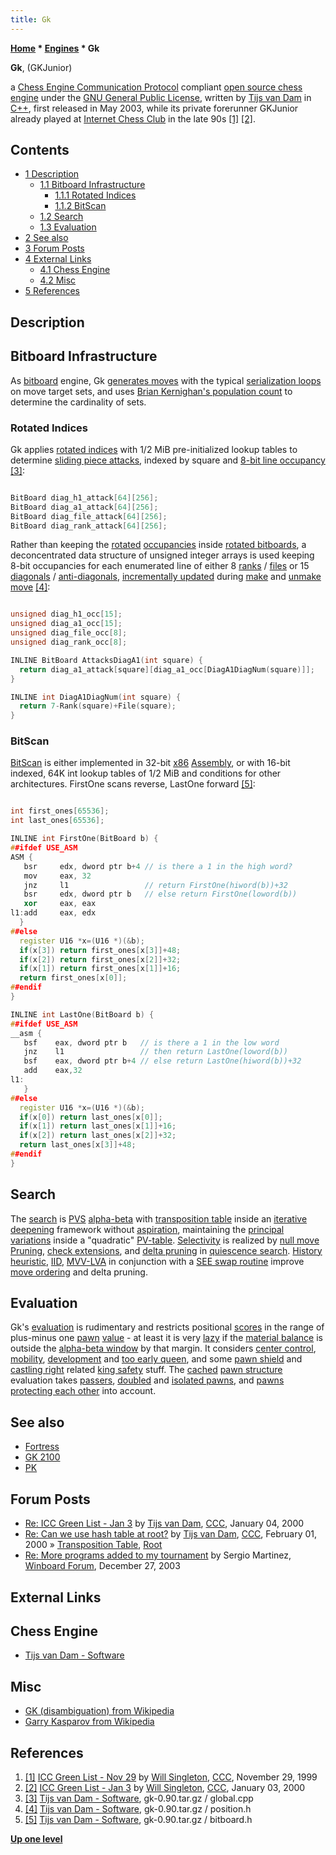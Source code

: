 ```yaml
---
title: Gk
---
```

**[Home](Home "Home") * [Engines](Engines "Engines") * Gk**

**Gk**, (GKJunior)

a [Chess Engine Communication Protocol](Chess_Engine_Communication_Protocol "Chess Engine Communication Protocol") compliant [open source chess engine](Category:Open_Source "Category:Open Source") under the [GNU General Public License](Free_Software_Foundation#GPL "Free Software Foundation"), written by [Tijs van Dam](index.php?title=Tijs_van_Dam&action=edit&redlink=1 "Tijs van Dam (page does not exist)") in [C++](Cpp "Cpp"), first released in May 2003, while its private forerunner GKJunior already played at [Internet Chess Club](index.php?title=Internet_Chess_Club&action=edit&redlink=1 "Internet Chess Club (page does not exist)") in the late 90s <a id="cite-note-1" href="#cite-ref-1">[1]</a> <a id="cite-note-2" href="#cite-ref-2">[2]</a>.

## Contents

- [1 Description](#description)
  - [1.1 Bitboard Infrastructure](#bitboard-infrastructure)
    - [1.1.1 Rotated Indices](#rotated-indices)
    - [1.1.2 BitScan](#bitscan)
  - [1.2 Search](#search)
  - [1.3 Evaluation](#evaluation)
- [2 See also](#see-also)
- [3 Forum Posts](#forum-posts)
- [4 External Links](#external-links)
  - [4.1 Chess Engine](#chess-engine)
  - [4.2 Misc](#misc)
- [5 References](#references)

## Description

## Bitboard Infrastructure

As [bitboard](Bitboards "Bitboards") engine, Gk [generates moves](Move_Generation "Move Generation") with the typical [serialization loops](Bitboard_Serialization "Bitboard Serialization") on move target sets, and uses [Brian Kernighan's population count](Population_Count#BrianKernighansway "Population Count") to determine the cardinality of sets.

### Rotated Indices

Gk applies [rotated indices](Rotated_Indices "Rotated Indices") with 1/2 MiB pre-initialized lookup tables to determine [sliding piece attacks](Sliding_Piece_Attacks "Sliding Piece Attacks"), indexed by square and [8-bit line occupancy](Occupancy_of_any_Line "Occupancy of any Line") <a id="cite-note-3" href="#cite-ref-3">[3]</a>:

```C++

BitBoard diag_h1_attack[64][256];
BitBoard diag_a1_attack[64][256];
BitBoard diag_file_attack[64][256];
BitBoard diag_rank_attack[64][256];

```

Rather than keeping the [rotated](Flipping_Mirroring_and_Rotating "Flipping Mirroring and Rotating") [occupancies](Occupancy "Occupancy") inside [rotated bitboards](Rotated_Bitboards "Rotated Bitboards"), a deconcentrated data structure of unsigned integer arrays is used keeping 8-bit occupancies for each enumerated line of either 8 [ranks](Ranks "Ranks") / [files](Files "Files") or 15 [diagonals](Diagonals "Diagonals") / [anti-diagonals](Anti-Diagonals "Anti-Diagonals"), [incrementally updated](Incremental_Updates "Incremental Updates") during [make](Make_Move "Make Move") and [unmake move](Unmake_Move "Unmake Move") <a id="cite-note-4" href="#cite-ref-4">[4]</a>:

```C++

unsigned diag_h1_occ[15];
unsigned diag_a1_occ[15];
unsigned diag_file_occ[8];
unsigned diag_rank_occ[8];

INLINE BitBoard AttacksDiagA1(int square) {
  return diag_a1_attack[square][diag_a1_occ[DiagA1DiagNum(square)]];
}

INLINE int DiagA1DiagNum(int square) {
  return 7-Rank(square)+File(square);
}

```

### BitScan

[BitScan](BitScan "BitScan") is either implemented in 32-bit [x86](X86 "X86") [Assembly](Assembly "Assembly"), or with 16-bit indexed, 64K int lookup tables of 1/2 MiB and conditions for other architectures. FirstOne scans reverse, LastOne forward <a id="cite-note-5" href="#cite-ref-5">[5]</a>:

```C++

int first_ones[65536];
int last_ones[65536];

INLINE int FirstOne(BitBoard b) {
##ifdef USE_ASM
ASM {
   bsr     edx, dword ptr b+4 // is there a 1 in the high word?
   mov     eax, 32
   jnz     l1                 // return FirstOne(hiword(b))+32
   bsr     edx, dword ptr b   // else return FirstOne(loword(b))
   xor     eax, eax
l1:add     eax, edx
  }
##else
  register U16 *x=(U16 *)(&b);
  if(x[3]) return first_ones[x[3]]+48;
  if(x[2]) return first_ones[x[2]]+32;
  if(x[1]) return first_ones[x[1]]+16;
  return first_ones[x[0]];
##endif
}

INLINE int LastOne(BitBoard b) {
##ifdef USE_ASM
__asm {
   bsf    eax, dword ptr b   // is there a 1 in the low word
   jnz    l1                 // then return LastOne(loword(b))
   bsf    eax, dword ptr b+4 // else return LastOne(hiword(b))+32
   add    eax,32
l1:
   }
##else
  register U16 *x=(U16 *)(&b);
  if(x[0]) return last_ones[x[0]];
  if(x[1]) return last_ones[x[1]]+16;
  if(x[2]) return last_ones[x[2]]+32;
  return last_ones[x[3]]+48;
##endif
}

```

## Search

The [search](Search "Search") is [PVS](Principal_Variation_Search "Principal Variation Search") [alpha-beta](Alpha-Beta "Alpha-Beta") with [transposition table](Transposition_Table "Transposition Table") inside an [iterative deepening](Iterative_Deepening "Iterative Deepening") framework without [aspiration](Aspiration_Windows "Aspiration Windows"), maintaining the [principal variations](Principal_Variation "Principal Variation") inside a "quadratic" [PV-table](Triangular_PV-Table "Triangular PV-Table"). [Selectivity](Selectivity "Selectivity") is realized by [null move Pruning](Null_Move_Pruning "Null Move Pruning"), [check extensions](Check_Extensions "Check Extensions"), and [delta pruning](Delta_Pruning "Delta Pruning") in [quiescence search](Quiescence_Search "Quiescence Search"). [History heuristic](History_Heuristic "History Heuristic"), [IID](Internal_Iterative_Deepening "Internal Iterative Deepening"), [MVV-LVA](MVV-LVA "MVV-LVA") in conjunction with a [SEE swap routine](SEE_-_The_Swap_Algorithm "SEE - The Swap Algorithm") improve [move ordering](Move_Ordering "Move Ordering") and delta pruning.

## Evaluation

Gk's [evaluation](Evaluation "Evaluation") is rudimentary and restricts positional [scores](Score "Score") in the range of plus-minus one [pawn](Pawn "Pawn") [value](Point_Value "Point Value") - at least it is very [lazy](Lazy_Evaluation "Lazy Evaluation") if the [material balance](Material#Balance "Material") is outside the [alpha-beta window](Window "Window") by that margin. It considers [center control](Center_Control "Center Control"), [mobility](Mobility "Mobility"), [development](Development "Development") and [too early queen](Evaluation_of_Pieces#Queen "Evaluation of Pieces"), and some [pawn shield](King_Safety#PawnShield "King Safety") and [castling right](Castling_Rights "Castling Rights") related [king safety](King_Safety "King Safety") stuff. The [cached](Pawn_Hash_Table "Pawn Hash Table") [pawn structure](Pawn_Structure "Pawn Structure") evaluation takes [passers](Passed_Pawn "Passed Pawn"), [doubled](Doubled_Pawn "Doubled Pawn") and [isolated pawns](Isolated_Pawn "Isolated Pawn"), and [pawns protecting each other](</Defended_Pawns_(Bitboards)> "Defended Pawns (Bitboards)") into account.

## See also

- [Fortress](</Fortress_(Engine)> "Fortress (Engine)")
- [GK 2100](GK_2100 "GK 2100")
- [PK](PK "PK")

## Forum Posts

- [Re: ICC Green List - Jan 3](https://www.stmintz.com/ccc/index.php?id=85839) by [Tijs van Dam](index.php?title=Tijs_van_Dam&action=edit&redlink=1 "Tijs van Dam (page does not exist)"), [CCC](CCC "CCC"), January 04, 2000
- [Re: Can we use hash table at root?](https://www.stmintz.com/ccc/index.php?id=93810) by [Tijs van Dam](index.php?title=Tijs_van_Dam&action=edit&redlink=1 "Tijs van Dam (page does not exist)"), [CCC](CCC "CCC"), February 01, 2000 » [Transposition Table](Transposition_Table "Transposition Table"), [Root](Root "Root")
- [Re: More programs added to my tournament](http://www.open-aurec.com/wbforum/viewtopic.php?f=18&t=45776#p173920) by Sergio Martinez, [Winboard Forum](Computer_Chess_Forums "Computer Chess Forums"), December 27, 2003

## External Links

## Chess Engine

- [Tijs van Dam - Software](http://tijsvd.home.xs4all.nl/old_software/)

## Misc

- [GK (disambiguation) from Wikipedia](https://en.wikipedia.org/wiki/GK)
- [Garry Kasparov from Wikipedia](https://en.wikipedia.org/wiki/Garry_Kasparov)

## References

1. <a id="cite-ref-1" href="#cite-note-1">[1]</a> [ICC Green List - Nov 29](https://www.stmintz.com/ccc/index.php?id=79887) by [Will Singleton](Will_Singleton "Will Singleton"), [CCC](CCC "CCC"), November 29, 1999
1. <a id="cite-ref-2" href="#cite-note-2">[2]</a> [ICC Green List - Jan 3](https://www.stmintz.com/ccc/index.php?id=85701) by [Will Singleton](Will_Singleton "Will Singleton"), [CCC](CCC "CCC"), January 03, 2000
1. <a id="cite-ref-3" href="#cite-note-3">[3]</a> [Tijs van Dam - Software](http://tijsvd.home.xs4all.nl/old_software/), gk-0.90.tar.gz / global.cpp
1. <a id="cite-ref-4" href="#cite-note-4">[4]</a> [Tijs van Dam - Software](http://tijsvd.home.xs4all.nl/old_software/), gk-0.90.tar.gz / position.h
1. <a id="cite-ref-5" href="#cite-note-5">[5]</a> [Tijs van Dam - Software](http://tijsvd.home.xs4all.nl/old_software/), gk-0.90.tar.gz / bitboard.h

**[Up one level](Engines "Engines")**

